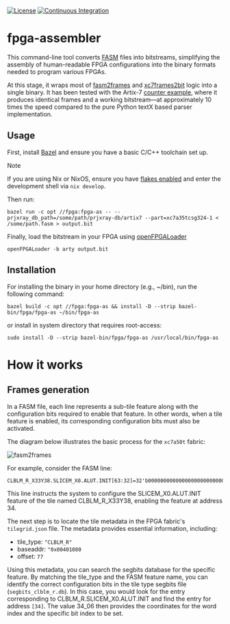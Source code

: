 [![License](https://img.shields.io/badge/License-Apache_2.0-blue.svg)](https://opensource.org/licenses/Apache-2.0)
[![Continuous Integration](https://github.com/lromor/fpga-assembler/actions/workflows/ci.yml/badge.svg?branch=main)](https://github.com/lromor/fpga-assembler/actions/workflows/ci.yml)

# fpga-assembler

This command-line tool converts [FASM][fasm-spec] files into bitstreams, simplifying the assembly of human-readable FPGA configurations into the binary formats needed to program various FPGAs.

At this stage, it wraps most of [fasm2frames](https://github.com/chipsalliance/f4pga-xc-fasm/blob/25dc605c9c0896204f0c3425b52a332034cf5e5c/xc_fasm/fasm2frames.py) and [xc7frames2bit](https://github.com/f4pga/prjxray/blob/faf9c774a340e39cf6802d009996ed6016e63521/tools/xc7frames2bit.cc) logic into a single binary.
It has been tested with the Artix-7 [counter example][counter-example], where it produces identical frames and a working bitstream—at approximately 10 times the speed compared to the pure Python textX based parser implementation.

## Usage

First, install [Bazel][bazel] and ensure you have a basic C/C++ toolchain set up.

> [!NOTE]
> If you are using Nix or NixOS, ensure you have [flakes enabled][enable-flakes] and enter the development shell via `nix develop`.

Then run:

```
bazel run -c opt //fpga:fpga-as -- --prjxray_db_path=/some/path/prjxray-db/artix7 --part=xc7a35tcsg324-1 < /some/path.fasm > output.bit
```

Finally, load the bitstream in your FPGA using [openFPGALoader][open-fpga-loader]

```
openFPGALoader -b arty output.bit
```

## Installation

For installing the binary in your home directory (e.g., ~/bin), run the following command:

```
bazel build -c opt //fpga:fpga-as && install -D --strip bazel-bin/fpga/fpga-as ~/bin/fpga-as
```

or install in system directory that requires root-access:

```
sudo install -D --strip bazel-bin/fpga/fpga-as /usr/local/bin/fpga-as
```

# How it works

## Frames generation


In a FASM file, each line represents a sub-tile feature along with the configuration bits required to enable that feature.
In other words, when a tile feature is enabled, its corresponding configuration bits must also be activated.

The diagram below illustrates the basic process for the `xc7a50t` fabric:

![fasm2frames](./img/fasm2frames.svg)

For example, consider the FASM line:
```
CLBLM_R_X33Y38.SLICEM_X0.ALUT.INIT[63:32]=32'b00000000000000000000000000000100
```
This line instructs the system to configure the SLICEM_X0.ALUT.INIT feature of the tile named CLBLM_R_X33Y38, enabling the feature at address 34.

The next step is to locate the tile metadata in the FPGA fabric's `tilegrid.json` file. The metadata provides essential information, including:

* tile_type: `"CLBLM_R"`
* baseaddr: `"0x00401080`
* offset: `77`

Using this metadata, you can search the segbits database for the specific feature. By matching the tile_type and the FASM feature name, you can identify the correct configuration bits in the tile type segbits file (`segbits_clblm_r.db`). In this case, you would look for the entry corresponding to CLBLM_R.SLICEM_X0.ALUT.INIT and find the entry for address `[34]`. The value 34_06 then provides the coordinates for the word index and the specific bit index to be set.

[fasm-spec]: https://fasm.readthedocs.io/en/stable/#
[bazel]: https://bazel.build/
[counter-example]: https://github.com/chipsalliance/f4pga-examples/blob/13f11197b33dae1cde3bf146f317d63f0134eacf/xc7/counter_test/counter.v
[open-fpga-loader]: https://github.com/trabucayre/openFPGALoader
[enable-flakes]: https://nixos.wiki/wiki/Flakes#Enable_flakes_permanently_in_NixOS
